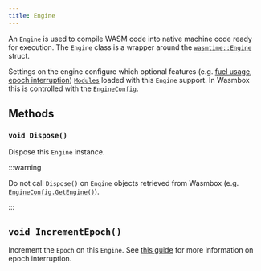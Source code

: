 ```yaml
---
title: Engine
---
```


An `Engine` is used to compile WASM code into native machine code ready for execution. The `Engine` class is a wrapper around the [`wasmtime::Engine`](https://docs.rs/wasmtime/latest/wasmtime/struct.Engine.html) struct.

Settings on the engine configure which optional features (e.g. [fuel usage](/basics/limiting_execution/fuelusage.md), [epoch interruption](/basics/limiting_execution/epochinterruption.md)) [`Modules`](./module.md) loaded with this `Engine` support. In Wasmbox this is controlled with the [`EngineConfig`](../engineconfig.md).

## Methods

### `void Dispose()`

Dispose this `Engine` instance.

:::warning

Do not call `Dispose()` on `Engine` objects retrieved from Wasmbox (e.g. [`EngineConfig.GetEngine()`](../engineconfig.md#getengine)).

:::

## `void IncrementEpoch()`

Increment the `Epoch` on this `Engine`. See [this guide](/basics/limiting_execution/epochinterruption.md) for more information on epoch interruption.